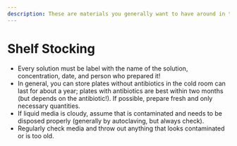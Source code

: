 ```yaml
---
description: These are materials you generally want to have around in the lab
---
```


# Shelf Stocking

* Every solution must be label with the name of the solution, concentration, date, and person who prepared it!
* In general, you can store plates without antibiotics in the cold room can last for about a year; plates with antibiotics are best within two months (but depends on the antibiotic!). If possible, prepare fresh and only necessary quantities.
* If liquid media is cloudy, assume that is contaminated and needs to be disposed properly (generally by autoclaving, but always check).
* Regularly check media and throw out anything that looks contaminated or is too old.
